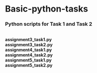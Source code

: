# Basic-python-tasks
<h3>Python scripts for Task 1 and Task 2</h3>
<br> 
<b>
assignment3_task1.py
<br> 
assignment3_task2.py
<br>
assignment4_task1.py
<br>
assignment4_task2.py
<br>
assignment5_task1.py
<br>
assignment5_task2.py
</b>

